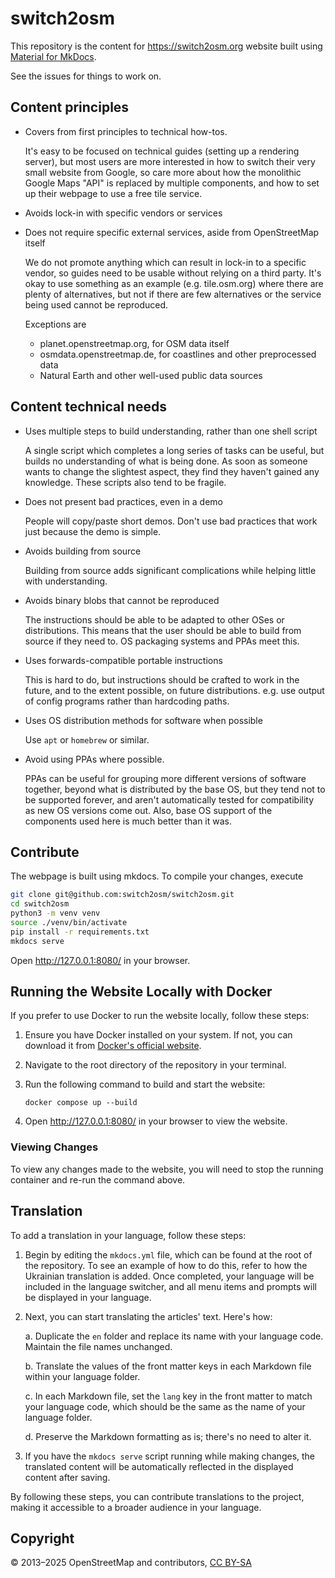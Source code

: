 # switch2osm #

This repository is the content for <https://switch2osm.org> website built using [Material for MkDocs](https://squidfunk.github.io/mkdocs-material/).

See the issues for things to work on.

## Content principles ##

* Covers from first principles to technical how-tos.

  It's easy to be focused on technical guides (setting up a rendering server), but most users are more interested in how to switch their very small website from Google, so care more about how the monolithic Google Maps "API" is replaced by multiple components, and how to set up their webpage to use a free tile service.

* Avoids lock-in with specific vendors or services
* Does not require specific external services, aside from OpenStreetMap itself

  We do not promote anything which can result in lock-in to a specific vendor, so guides need to be usable without relying on a third party. It's okay to use something as an example (e.g. tile.osm.org) where there are plenty of alternatives, but not if there are few alternatives or the service being used cannot be reproduced.

  Exceptions are
  * planet.openstreetmap.org, for OSM data itself
  * osmdata.openstreetmap.de, for coastlines and other preprocessed data
  * Natural Earth and other well-used public data sources

## Content technical needs ##

* Uses multiple steps to build understanding, rather than one shell script

  A single script which completes a long series of tasks can be useful, but builds no understanding of what is being done. As soon as someone wants to change the slightest aspect, they find they haven't gained any knowledge. These scripts also tend to be fragile.

* Does not present bad practices, even in a demo

  People will copy/paste short demos. Don't use bad practices that work just because the demo is simple.

* Avoids building from source

  Building from source adds significant complications while helping little with understanding.

* Avoids binary blobs that cannot be reproduced

  The instructions should be able to be adapted to other OSes or distributions. This means that the user should be able to build from source if they need to. OS packaging systems and PPAs meet this.

* Uses forwards-compatible portable instructions

  This is hard to do, but instructions should be crafted to work in the future, and to the extent possible, on future distributions. e.g. use output of config programs rather than hardcoding paths.

* Uses OS distribution methods for software when possible

  Use `apt` or `homebrew` or similar.

* Avoid using PPAs where possible.

  PPAs can be useful for grouping more different versions of software together, beyond what is distributed by the base OS, but they tend not to be supported forever, and aren't automatically tested for compatibility as new OS versions come out.  Also, base OS support of the components used here is much better than it was.

## Contribute

The webpage is built using mkdocs. To compile your changes, execute
```sh
git clone git@github.com:switch2osm/switch2osm.git
cd switch2osm
python3 -m venv venv
source ./venv/bin/activate
pip install -r requirements.txt
mkdocs serve
```

Open <http://127.0.0.1:8080/> in your browser.

## Running the Website Locally with Docker

If you prefer to use Docker to run the website locally, follow these steps:

1. Ensure you have Docker installed on your system. If not, you can download it from [Docker's official website](https://www.docker.com/).

2. Navigate to the root directory of the repository in your terminal.

3. Run the following command to build and start the website:

   ```
   docker compose up --build
   ```

4. Open <http://127.0.0.1:8080/> in your browser to view the website.

### Viewing Changes

To view any changes made to the website, you will need to stop the running container and re-run the command above.

## Translation

To add a translation in your language, follow these steps:

1. Begin by editing the `mkdocs.yml` file, which can be found at the root of the repository. To see an example of how to do this, refer to how the Ukrainian translation is added. Once completed, your language will be included in the language switcher, and all menu items and prompts will be displayed in your language.

2. Next, you can start translating the articles' text. Here's how:

   a. Duplicate the `en` folder and replace its name with your language code. Maintain the file names unchanged.

   b. Translate the values of the front matter keys in each Markdown file within your language folder.

   c. In each Markdown file, set the `lang` key in the front matter to match your language code, which should be the same as the name of your language folder.

   d. Preserve the Markdown formatting as is; there's no need to alter it.

3. If you have the `mkdocs serve` script running while making changes, the translated content will be automatically reflected in the displayed content after saving.

By following these steps, you can contribute translations to the project, making it accessible to a broader audience in your language.

## Copyright

© 2013–2025 OpenStreetMap and contributors, [CC BY-SA](http://creativecommons.org/licenses/by-sa/2.0/)
